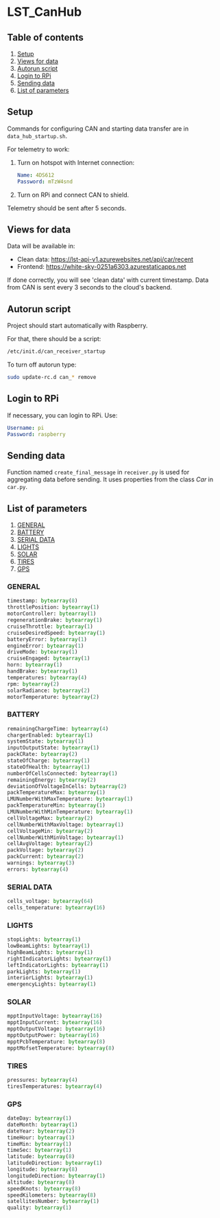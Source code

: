 # LST_CanHub

## Table of contents

1. [Setup](#setup)
2. [Views for data](#views-for-data)
3. [Autorun script](#autorun-script)
4. [Login to RPi](#login-to-rpi)
5. [Sending data](#sending-data)
6. [List of parameters](#list-of-parameters)



## Setup

Commands for configuring CAN and starting data transfer are in `data_hub_startup.sh`.

For telemetry to work:

1. Turn on hotspot with Internet connection:
    ```yaml
    Name: 4DS612
    Password: mTzW4snd
    ```
2. Turn on RPi and connect CAN to shield. 
   

Telemetry should be sent after 5 seconds.


## Views for data

Data will be available in:

- Clean data: https://lst-api-v1.azurewebsites.net/api/car/recent
- Frontend: https://white-sky-0251a6303.azurestaticapps.net

If done correctly, you will see 'clean data' with current timestamp.
Data from CAN is sent every 3 seconds to the cloud's backend.


## Autorun script

Project should start automatically with Raspberry.

For that, there should be a script:

```bash
/etc/init.d/can_receiver_startup
```
To turn off autorun type: 
```bash
sudo update-rc.d can_* remove
```



## Login to RPi

If necessary, you can login to RPi. Use:

 ```yaml
 Username: pi
 Password: raspberry
 ```



## Sending data

Function named `create_final_message` in  `receiver.py`  is used for aggregating data before sending. It uses properties from the class *Car* in `car.py`.



## List of parameters

1. [GENERAL](#general)
2. [BATTERY](#battery)
3. [SERIAL DATA](#serial-data)
4. [LIGHTS](#lights)
5. [SOLAR](#solar)
6. [TIRES](#tires)
7. [GPS](#gps)

### GENERAL

```python
timestamp: bytearray(8)
throttlePosition: bytearray(1)
motorController: bytearray(1)
regenerationBrake: bytearray(1)
cruiseThrottle: bytearray(1)
cruiseDesiredSpeed: bytearray(1)
batteryError: bytearray(1)
engineError: bytearray(1)
driveMode: bytearray(1)
cruiseEngaged: bytearray(1)
horn: bytearray(1)
handBrake: bytearray(1)
temperatures: bytearray(4)
rpm: bytearray(2)
solarRadiance: bytearray(2)
motorTemperature: bytearray(2)
```

### BATTERY

```python
remainingChargeTime: bytearray(4)
chargerEnabled: bytearray(1)
systemState: bytearray(1)
inputOutputState: bytearray(1)
packCRate: bytearray(2)
stateOfCharge: bytearray(1)
stateOfHealth: bytearray(1)
numberOfCellsConnected: bytearray(1)
remainingEnergy: bytearray(2)
deviationOfVoltageInCells: bytearray(2)
packTemperatureMax: bytearray(1)
LMUNumberWithMaxTemperature: bytearray(1)
packTemperatureMin: bytearray(1)
LMUNumberWithMinTemperature: bytearray(1)
cellVoltageMax: bytearray(2)
cellNumberWithMaxVoltage: bytearray(1)
cellVoltageMin: bytearray(2)
cellNumberWithMinVoltage: bytearray(1)
cellAvgVoltage: bytearray(2)
packVoltage: bytearray(2)
packCurrent: bytearray(2)
warnings: bytearray(3)
errors: bytearray(4)
```

### SERIAL DATA
```python
cells_voltage: bytearray(64)
cells_temperature: bytearray(16)
```

### LIGHTS
```python
stopLights: bytearray(1)
lowBeamLights: bytearray(1)
highBeamLights: bytearray(1)
rightIndicatorLights: bytearray(1)
leftIndicatorLights: bytearray(1)
parkLights: bytearray(1)
interiorLights: bytearray(1)
emergencyLights: bytearray(1)
```

### SOLAR
```python
mpptInputVoltage: bytearray(16)
mpptInputCurrent: bytearray(16)
mpptOutputVoltage: bytearray(16)
mpptOutputPower: bytearray(16)
mpptPcbTemperature: bytearray(8)
mpptMofsetTemperature: bytearray(8)
```

### TIRES
```python
pressures: bytearray(4)
tiresTemperatures: bytearray(4)
```

### GPS
```python
dateDay: bytearray(1)
dateMonth: bytearray(1)
dateYear: bytearray(2)
timeHour: bytearray(1)
timeMin: bytearray(1)
timeSec: bytearray(1)
latitude: bytearray(8)
latitudeDirection: bytearray(1)
longitude: bytearray(8)
longitudeDirection: bytearray(1)
altitude: bytearray(8)
speedKnots: bytearray(8)
speedKilometers: bytearray(8)
satellitesNumber: bytearray(1)
quality: bytearray(1)
```

